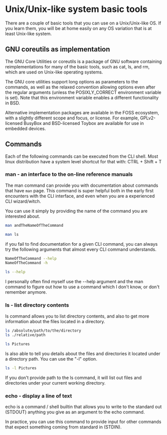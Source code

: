 # Unix/Unix-like system basic tools

There are a couple of basic tools that you can use on a Unix/Unix-like OS.
If you learn them, you will be at home easily on any OS variation that is at least Unix-like system.

## GNU coreutils as implementation

The GNU Core Utilities or coreutils is a package of GNU software containing reimplementations for many of the basic tools,
such as cat, ls, and rm, which are used on Unix-like operating systems.

The GNU core utilities support long options as parameters to the commands,
as well as the relaxed convention allowing options even after the regular arguments
(unless the POSIXLY_CORRECT environment variable is set).
Note that this environment variable enables a different functionality in BSD.

Alternative implementation packages are available in the FOSS ecosystem,
with a slightly different scope and focus, or license.
For example, GPLv2-licensed BusyBox and BSD-licensed Toybox are available for use in embedded devices.

## Commands

Each of the following commands can be executed from the CLI shell.
Most linux distribution have a system level shortcut for that with: CTRL + Shift + T

### man - an interface to the on-line reference manuals

The man command can provide you with documentation about commands that have `man` page.
This command is super helpful both in the early first encounters with the CLI interface,
and even when you are a experienced CLI wizard/witch.

You can use it simply by providing the name of the command you are interested about.
```sh
man andTheNameOfTheCommand
```
```sh
man ls
```

if you fail to find documentation for a given CLI command,
you can always try the following arguments that almost every CLI command understands.
```sh
NameOfTheCommand --help
NameOfTheCommand -h
```
```sh
ls --help
```

I personally often find myself use the --help argument
and the man command to figure out how to use a command which I don't know,
or don't remember anymore.

### ls - list directory contents

ls command allows you to list directory contents, and also to get more information
about the files located in a directory.

```sh
ls /absolute/path/to/the/directory
ls ./relative/path
```

```sh
ls Pictures
```

ls also able to tell you details about the files and directories it located under a directory path.
You can use the "-l" option.

```sh
ls -l Pictures
```

If you don't provide path to the ls command,
it will list out files and directories under your current working directory.

### echo - display a line of text

echo is a command / shell builtin that allows you to write to the standard out (STDOUT)
anything you give as an argument to the echo command.

In practice, you can use this command to provide input for other commands that expect something coming from standard in (STDIN).

